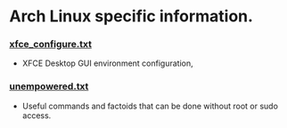 # Arch Linux specific information.

### [xfce_configure.txt](xfce_configure.txt)
* XFCE Desktop GUI environment configuration,

### [unempowered.txt](unempowered.txt)
* Useful commands and factoids that can
  be done without root or sudo access.
